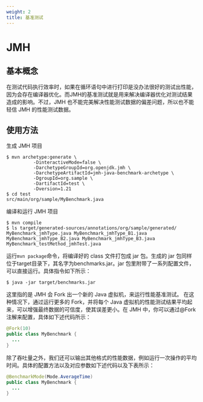 ```yaml
---
weight: 2
title: 基准测试
---
```


# JMH

## 基本概念

在测试代码执行效率时，如果在循环语句中进行打印是没办法很好的测试出性能，因为会存在编译器优化。而JMH的基准测试就是用来解决编译器优化对测试结果造成的影响。不过，JMH 也不能完美解决性能测试数据的偏差问题，所以也不能轻信 JMH 的性能测试数据。

## 使用方法

生成 JMH 项目

```shell
$ mvn archetype:generate \
          -DinteractiveMode=false \
          -DarchetypeGroupId=org.openjdk.jmh \
          -DarchetypeArtifactId=jmh-java-benchmark-archetype \
          -DgroupId=org.sample \
          -DartifactId=test \
          -Dversion=1.21
$ cd test
src/main/org/sample/MyBenchmark.java
```

编译和运行 JMH 项目

```shell
$ mvn compile 
$ ls target/generated-sources/annotations/org/sample/generated/ MyBenchmark_jmhType.java MyBenchmark_jmhType_B1.java MyBenchmark_jmhType_B2.java MyBenchmark_jmhType_B3.java MyBenchmark_testMethod_jmhTest.java
```

运行`mvn package`命令，将编译好的 class 文件打包成 jar 包。生成的 jar 包同样位于target目录下，其名字为benchmarks.jar。jar 包里附带了一系列配置文件，可以直接运行。具体指令如下所示：

```shell
$ java -jar target/benchmarks.jar 
```

这里指的是 JMH 会 Fork 出一个新的 Java 虚拟机，来运行性能基准测试。
在这种情况下，通过运行更多的 Fork，并将每个 Java 虚拟机的性能测试结果平均起来，可以增强最终数据的可信度，使其误差更小。在 JMH 中，你可以通过@Fork注解来配置，具体如下述代码所示：

```java
@Fork(10)
public class MyBenchmark {
  ...
}
```

除了吞吐量之外，我们还可以输出其他格式的性能数据，例如运行一次操作的平均时间。具体的配置方法以及对应参数如下述代码以及下表所示：

```java
@BenchmarkMode(Mode.AverageTime)
public class MyBenchmark {
  ...
}
```

